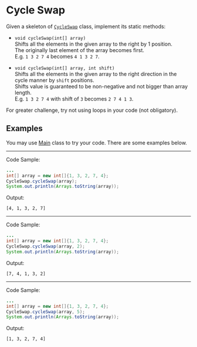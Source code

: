 # Cycle Swap

Given a skeleton of [`CycleSwap`](src/main/java/com/epam/rd/autotasks/CycleSwap.java) class, implement its static methods:

* `void cycleSwap(int[] array)`\
  Shifts all the elements in the given array to the right by 1 position.\
  The originally last element of the array becomes first.\
  E.g. `1 3 2 7 4` becomes `4 1 3 2 7`.

* `void cycleSwap(int[] array, int shift)`\
  Shifts all the elements in the given array to the right direction in the cycle manner by `shift` positions.\
  Shifts value is guaranteed to be non-negative and not bigger than array length.\
  E.g. `1 3 2 7 4` with shift of `3` becomes `2 7 4 1 3`.

For greater challenge, try not using loops in your code (not obligatory).

## Examples
You may use [Main](src/test/java/com/epam/rd/autotasks/Main.java) class to try your code.
There are some examples below.

---
Code Sample:
```java
...
int[] array = new int[]{1, 3, 2, 7, 4};
CycleSwap.cycleSwap(array);
System.out.println(Arrays.toString(array));
```

Output:
```
[4, 1, 3, 2, 7]
```

---
Code Sample:
```java
...
int[] array = new int[]{1, 3, 2, 7, 4};
CycleSwap.cycleSwap(array, 2);
System.out.println(Arrays.toString(array));
```

Output:
```
[7, 4, 1, 3, 2]
```

---
Code Sample:
```java
...
int[] array = new int[]{1, 3, 2, 7, 4};
CycleSwap.cycleSwap(array, 5);
System.out.println(Arrays.toString(array));
```

Output:
```
[1, 3, 2, 7, 4]
```
